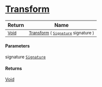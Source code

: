 # [Transform](./OrthognalRotation-100663807.md)



| Return | Name | 
| --- | --- | 
| <sub>[Void](https://docs.microsoft.com/en-us/dotnet/api/System.Void)</sub>| <sub>[Transform](./OrthognalRotation-100663807.md) ( [`Signature`](./../../../../Signature.md) signature )</sub>| <br>


#### Parameters
 signature  [`Signature`](./../../../../Signature.md)
#### Returns
[Void](https://docs.microsoft.com/en-us/dotnet/api/System.Void)